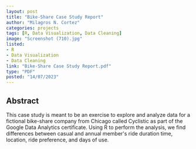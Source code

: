 ```yaml
---
layout: post
title: "Bike-Share Case Study Report"
author: "Milagros N. Cortez"
categories: projects
tags: [R, Data Visualization, Data Cleaning]
image: "Screenshot (710).jpg"
listed:
- R
- Data Visualization
- Data Cleaning
link: "Bike-Share Case Study Report.pdf"
type: "PDF"
posted: "14/07/2023"
---
```

## Abstract

This case study is meant to be an exercise to explore and analyze data for a fictional bike-share company from Chicago called
Cyclistic as part of the Google Data Analytics certificate. Using R to perform the analysis, we find differences between casual and
annual member's ride duration time, location, ride preference, and days of use.

